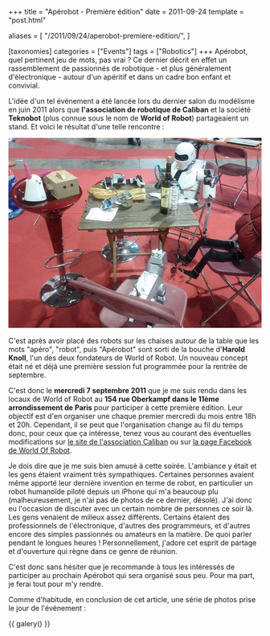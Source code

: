 +++
title = "Apérobot - Première édition"
date = 2011-09-24
template = "post.html"

aliases = [
  "/2011/09/24/aperobot-premiere-edition/",
]

[taxonomies]
categories = ["Events"]
tags = ["Robotics"]
+++
Apérobot, quel pertinent jeu de mots, pas vrai ? Ce dernier décrit en effet un
rassemblement de passionnés de robotique - et plus généralement d'électronique -
autour d'un apéritif et dans un cadre bon enfant et convivial.

L'idée d'un tel événement a été lancée lors du dernier salon du modélisme en
juin 2011 alors que **l'association de robotique de Caliban** et la société
**Teknobot** (plus connue sous le nom de **World of Robot**) partageaient un
stand. Et voici le résultat d'une telle rencontre :

![Apérobot - Salon du modélisme](aperobot-premiere-edition-1.jpg)

<!-- more -->

C'est après avoir placé des robots sur les chaises autour de la table que les
mots "apéro", "robot", puis "Apérobot" sont sorti de la bouche d'**Harold
Knoll**, l'un des deux fondateurs de World of Robot. Un nouveau concept était né
et déjà une première session fut programmée pour la rentrée de septembre.

C'est donc le **mercredi 7 septembre 2011** que je me suis rendu dans les locaux
de World of Robot au **154 rue Oberkampf dans le 11ème arrondissement de Paris**
pour participer à cette première édition. Leur objectif est d'en organiser une
chaque premier mercredi du mois entre 18h et 20h. Cependant, il se peut que
l'organisation change au fil du temps donc, pour ceux que ça intéresse, tenez
vous au courant des éventuelles modifications sur [le site de l'association
Caliban][site-caliban] ou sur [la page Facebook de World Of
Robot][facebook-world-of-robot].

Je dois dire que je me suis bien amusé à cette soirée. L'ambiance y était et les
gens étaient vraiment très sympathiques. Certaines personnes avaient même
apporté leur dernière invention en terme de robot, en particulier un robot
humanoïde piloté depuis un iPhone qui m'a beaucoup plu (malheureusement, je n'ai
pas de photos de ce dernier, désolé). J'ai donc eu l'occasion de discuter avec
un certain nombre de personnes ce soir là. Les gens venaient de milieux assez
différents. Certains étaient des professionnels de l'électronique, d'autres des
programmeurs, et d'autres encore des simples passionnés ou amateurs en la
matière. De quoi parler pendant le longues heures ! Personnellement, j'adore cet
esprit de partage et d'ouverture qui règne dans ce genre de réunion.

C'est donc sans hésiter que je recommande à tous les intéressés de participer au
prochain Apérobot qui sera organisé sous peu. Pour ma part, je ferai tout pour
m'y rendre.

Comme d'habitude, en conclusion de cet article, une série de photos prise le
jour de l'événement :

{{ galery() }}

 [site-caliban]: https://caliban-asso.fr "Association Caliban"
 [facebook-world-of-robot]: https://www.facebook.com/pages/World-Of-Robot/164886823512 "Page Facebook de World Of Robot"
